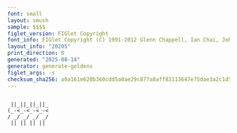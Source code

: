 ```yaml
---
font: small
layout: smush
sample: $$$$
figlet_version: FIGlet Copyright
font_info: FIGlet Copyright (C) 1991-2012 Glenn Chappell, Ian Chai, John Cowan,
layout_info: "20205"
print_direction: 0
generated: "2025-08-14"
generator: generate-goldens
figlet_args: -s
checksum_sha256: a0a161e620b360cdd5a0ae29c877a8aff83113647e75dae3a2c1d5b8333fb502
---
```


```text
             
 ||_||_||_||_
(_-<_-<_-<_-<
/ _/ _/ _/ _/
 || || || || 
```
